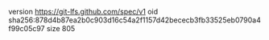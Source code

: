 version https://git-lfs.github.com/spec/v1
oid sha256:878d4b87ea2b0c903d16c54a2f1157d42bececb3fb33525eb0790a4f99c05c97
size 805
